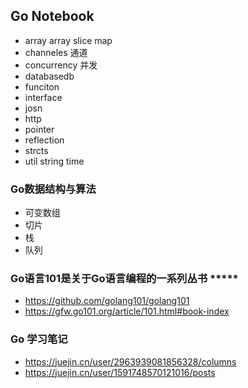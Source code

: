 ## Go Notebook
- array array slice map
- channeles 通道
- concurrency 并发
- databasedb
- funciton
- interface
- josn 
- http
- pointer
- reflection
- strcts
- util string time

### Go数据结构与算法
- 可变数组
- 切片
- 栈
- 队列

### Go语言101是关于Go语言编程的一系列丛书 *****
- https://github.com/golang101/golang101
- https://gfw.go101.org/article/101.html#book-index

### Go 学习笔记
- https://juejin.cn/user/2963939081856328/columns
- https://juejin.cn/user/1591748570121016/posts
